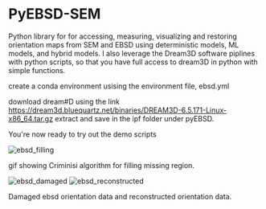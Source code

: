 # PyEBSD-SEM
Python library for for accessing, measuring, visualizing and restoring orientation maps from SEM and EBSD using deterministic models, ML models, and hybrid models. I also leverage the Dream3D software piplines with python scripts, so that you have full access to dream3D in python with simple functions.


create a conda environment usising the environment file, ebsd.yml

download dream#D using the link 
https://dream3d.bluequartz.net/binaries/DREAM3D-6.5.171-Linux-x86_64.tar.gz
extract and save in the ipf folder under pyEBSD.

You're now ready to try out the demo scripts


![ebsd_filling](https://github.com/emmanuelatindama/PyEBSD-SEM/assets/44306325/f39969b4-8b6b-4185-b629-4e2beb06dd48)

gif showing Criminisi algorithm for filling missing region.

![ebsd_damaged](https://github.com/emmanuelatindama/PyEBSD-SEM/assets/44306325/b791c795-24d1-4589-b585-3a22807d08f4)
![ebsd_reconstructed](https://github.com/emmanuelatindama/PyEBSD-SEM/assets/44306325/d3c11afb-df9d-4f29-9faf-2050e6207699)

Damaged ebsd orientation data and reconstructed orientation data.
